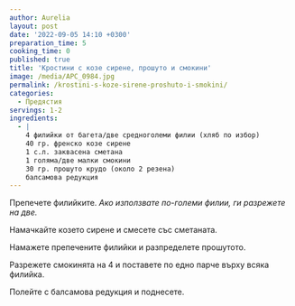 ```yaml
---
author: Aurelia
layout: post
date: '2022-09-05 14:10 +0300'
preparation_time: 5
cooking_time: 0
published: true
title: 'Кростини с козе сирене, прошуто и смокини'
image: /media/APC_0984.jpg
permalink: /krostini-s-koze-sirene-proshuto-i-smokini/
categories:
  - Предястия
servings: 1-2
ingredients:
  - |
    4 филийки от багета/две средноголеми филии (хляб по избор)
    40 гр. френско козе сирене
    1 с.л. заквасена сметана
    1 голяма/две малки смокини
    30 гр. прошуто крудо (около 2 резена)
    балсамова редукция
---
```

Препечете филийките. _Ако използвате по-големи филии, ги разрежете на две._

Намачкайте козето сирене и смесете със сметаната.

Намажете препечените филийки и разпределете прошутото.

Разрежете смокинята на 4 и поставете по едно парче върху всяка филийка.

Полейте с балсамова редукция и поднесете.
